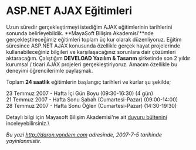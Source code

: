 # ASP.NET AJAX Eğitimleri 

Uzun süredir gerçekleştirmeyi istediğim AJAX eğitimlerinin tarihlerini
sonunda belirleyebildik. **MayaSoft Bilişim Akademisi’**nde
gerçekleştireceğimiz eğitimleri toplam üç kur olarak düzenliyoruz.
Eğitim süresince ASP.NET AJAX konusunda özellikle gerçek hayat
projelerinde kullanabileceğiniz bilgileri ve karşılaşacağınız sorunlara
dair çözümleri aktaracağım. Çalıştığım **DEVELOAD Yazılım & Tasarım**
şirketinde son 2 yıldır kurumsal / ticari AJAX projeleri
gerçekleştiriyoruz. Amacım özellikle bu deneyimi öğrencilerimle
paylaşmak.

Toplam **24 saatlik** eğitimlerin başlangıç tarihleri ve kurlar şu
şekilde;

23 Temmuz 2007 - Hafta İçi Gün Boyu (09:30-16:30) (4 gün)\
21 Temmuz 2007 - Hafta Sonu Sabah (Cumartesi-Pazar) (09:00-14:00)\
28 Temmuz 2007 - Hafta Sonu Öğlen (Cumartesi-Pazar) (14:30-19:30)

Detaylı bilgi için Mayasoft Bilişim Akademisi'ne ait [duyuru
bültenini](http://www.mayasoft.com.tr/bulten/ajax/mayasoft.htm)
inceleyebilirsiniz.\


*Bu yazi http://daron.yondem.com adresinde, 2007-7-5 tarihinde yayinlanmistir.*